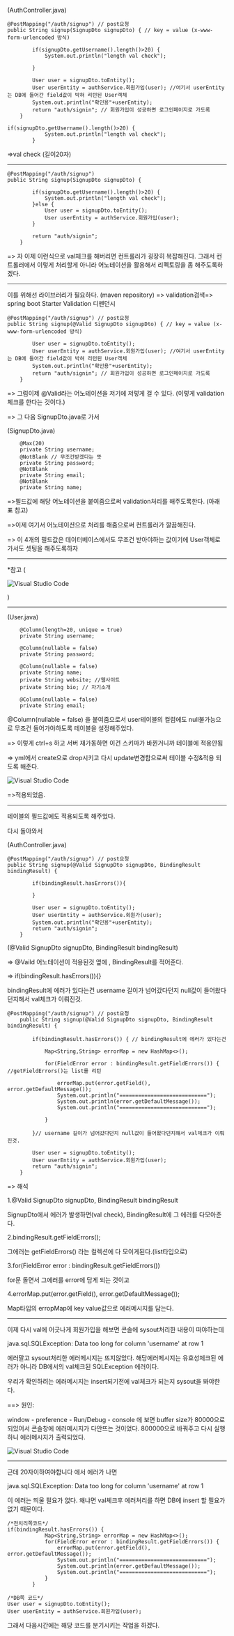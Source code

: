 (AuthController.java)

```
@PostMapping("/auth/signup") // post요청
public String signup(SignupDto signupDto) { // key = value (x-www-form-urlencoded 방식)

		if(signupDto.getUsername().length()>20) {
			System.out.println("length val check");

		}

		User user = signupDto.toEntity();
		User userEntity = authService.회원가입(user); //여기서 userEntity는 DB에 들어간 field값이 박혀 리턴된 User객체
		System.out.println("확인용"+userEntity);
		return "auth/signin"; // 회원가입이 성공하면 로그인페이지로 가도록
	}
```

```
if(signupDto.getUsername().length()>20) {
			System.out.println("length val check");
		}
```

=>val check (길이20자)

---

```
@PostMapping("/auth/signup")
public String signup(SignupDto signupDto) {

		if(signupDto.getUsername().length()>20) {
			System.out.println("length val check");
		}else {
			User user = signupDto.toEntity();
			User userEntity = authService.회원가입(user);
		}

		return "auth/signin";
	}
```

=> 자 이제 이런식으로 val체크를 해버리면 컨트롤러가 굉장히 복잡해진다. 그래서 컨트롤러에서 이렇게 처리할게 아니라 어노테이션을 활용해서 리펙토링을 좀 해주도록하겠다.

---

이를 위해선 라이브러리가 필요하다. (maven repository)
=> validation검색=> spring boot Starter Validation 디펜던시

```
@PostMapping("/auth/signup") // post요청
public String signup(@Valid SignupDto signupDto) { // key = value (x-www-form-urlencoded 방식)

		User user = signupDto.toEntity();
		User userEntity = authService.회원가입(user); //여기서 userEntity는 DB에 들어간 field값이 박혀 리턴된 User객체
		System.out.println("확인용"+userEntity);
		return "auth/signin"; // 회원가입이 성공하면 로그인페이지로 가도록
	}
```

=> 그럼이제 @Valid라는 어노테이션을 저기에 저렇게 걸 수 있다. (이렇게 validation체크를 한다는 것이다.)

=> 그 다음 SignupDto.java로 가서

(SignupDto.java)

```
    @Max(20)
	private String username;
	@NotBlank // 무조건받겠다는 뜻
	private String password;
	@NotBlank
	private String email;
	@NotBlank
	private String name;
```

=>필드값에 해당 어노테이션을 붙여줌으로써 validation처리를 해주도록한다. (아래 표 참고)

=>이제 여기서 어노테이션으로 처리를 해줌으로써 컨트롤러가 깔끔해진다.

=> 이 4개의 필드값은 데이터베이스에서도 무조건 받아야하는 값이기에 User객체로 가서도 셋팅을 해주도록하자

---

\*참고
(

<div style="width:500px; height:auto;">

![Visual Studio Code](/img/valannotaion.png)

</div>

)

---

(User.java)

```
    @Column(length=20, unique = true)
	private String username;

    @Column(nullable = false)
	private String password;

    @Column(nullable = false)
	private String name;
	private String website; //웹사이트
	private String bio; // 자기소개

	@Column(nullable = false)
	private String email;
```

@Column(nullable = false) 을 붙여줌으로서 user테이블의 컬럼에도 null불가능으로 무조건 들어가야하도록 테이블을 설정해주었다.

=> 이렇게 ctrl+s 하고 서버 재가동하면 이건 스키마가 바뀐거니까 테이블에 적용안됨

=> yml에서 create으로 drop시키고 다시 update변경함으로써 테이블 수정&적용 되도록 해준다.

![Visual Studio Code](/img/UserTable.png)

=>적용되었음.

---

테이블의 필드값에도 적용되도록 해주었다.

다시 돌아와서

(AuthController.java)

```
@PostMapping("/auth/signup") // post요청
public String signup(@Valid SignupDto signupDto, BindingResult bindingResult) {

        if(bindingResult.hasErrors()){

        }

		User user = signupDto.toEntity();
		User userEntity = authService.회원가(user);
		System.out.println("확인용"+userEntity);
		return "auth/signin";
	}
```

(@Valid SignupDto signupDto, BindingResult bindingResult)

=> @Vaild 어노테이션이 적용된것 옆에 , BindingResult를 적어준다.

=> if(bindingResult.hasErrors()){}

bindingResult에 에러가 있다는건 username 길이가 넘어갔다던지 null값이 들어왔다던지해서 val체크가 이뤄진것.

```
@PostMapping("/auth/signup") // post요청
	public String signup(@Valid SignupDto signupDto, BindingResult bindingResult) {

		if(bindingResult.hasErrors()) { // bindingResult에 에러가 있다는건

			Map<String,String> errorMap = new HashMap<>();

			for(FieldError error : bindingResult.getFieldErrors()) { //getFieldErrors()는 list를 리턴

				errorMap.put(error.getField(), error.getDefaultMessage());
				System.out.println("============================");
				System.out.println(error.getDefaultMessage());
				System.out.println("============================");

			}

		}// username 길이가 넘어갔다던지 null값이 들어왔다던지해서 val체크가 이뤄진것.

		User user = signupDto.toEntity();
		User userEntity = authService.회원가입(user);
		return "auth/signin";
	}
```

=>
해석

1.@Valid SignupDto signupDto, BindingResult bindingResult

SignupDto에서 에러가 발생하면(val check), BindingResult에 그 에러를 다모아준다.

2.bindingResult.getFieldErrors();

그에러는 getFieldErrors() 라는 컬렉션에 다 모이게된다.(list타입으로)

3.for(FieldError error : bindingResult.getFieldErrors())

for문 돌면서 그에러를 error에 담게 되는 것이고

4.errorMap.put(error.getField(), error.getDefaultMessage());

Map타입의 erropMap에 key value값으로 에러메시지를 담는다.

---

이제 다시 val에 어긋나게 회원가입을 해보면 콘솔에 sysout처리한 내용이 떠야하는데

java.sql.SQLException: Data too long for column 'username' at row 1

에러말고 sysout처리한 에러메시지는 뜨지않았다.
해당에러메시지는 유효성체크된 에러가 아니라 DB에서의 val체크된 SQLException 에러이다.

우리가 확인하려는 에러메시지는 insert되기전에 val체크가 되는지 sysout을 봐야한다.

==> 원인:

window - preference - Run/Debug - console 에 보면 buffer size가 80000으로 되있어서 콘솔창에 에러메시지가 다안뜨는 것이었다. 800000으로 바꿔주고 다시 실행하니 에러메시지가 출력되었다.

![Visual Studio Code](/img/aop5.png)

---

근데 20자이하여야합니다 에서 에러가 나면

java.sql.SQLException: Data too long for column 'username' at row 1

이 에러는 띄울 필요가 없다. 왜냐면 val체크후 에러처리를 하면 DB에 insert 할 필요가 없기 때문이다.

```
/*전치리쪽코드*/
if(bindingResult.hasErrors()) {
			Map<String,String> errorMap = new HashMap<>();
			for(FieldError error : bindingResult.getFieldErrors()) {
				errorMap.put(error.getField(), error.getDefaultMessage());
				System.out.println("============================");
				System.out.println(error.getDefaultMessage());
				System.out.println("============================");
			}
		}

/*DB쪽 코드*/
User user = signupDto.toEntity();
User userEntity = authService.회원가입(user);
```

그래서 다음시간에는 해당 코드를 분기시키는 작업을 하겠다.
